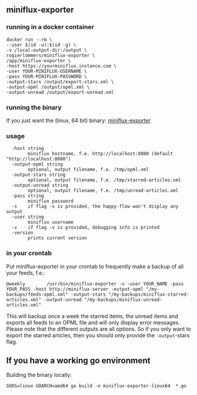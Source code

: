 ## miniflux-exporter

### running in a docker container

```
docker run --rm \
--user $(id -u):$(id -g) \
-v /local-output-dir:/output \
rogierlommers/miniflux-exporter \
/app/miniflux-exporter \
-host https://yourminiflux.instance.com \
-user YOUR-MINIFLUX-USERNAME \
-pass YOUR-MINIFLUX-PASSWORD \
-output-stars /output/export-stars.xml \
-output-opml /output/opml.xml \
-output-unread /output/export-unread.xml
```

### running the binary

If you just want the (linux, 64 bit) binary: [miniflux-exporter](https://github.com/rogierlommers/miniflux-exporter/releases/download/9/miniflux-exporter)

### usage
```
  -host string
    	miniflux hostname, f.e. http://localhost:8080 (default "http://localhost:8080")
  -output-opml string
    	optional, output filename, f.e. /tmp/opml.xml
  -output-stars string
    	optional, output filename, f.e. /tmp/starred-articles.xml
  -output-unread string
    	optional, output filename, f.e. /tmp/unread-articles.xml
  -pass string
    	miniflux password
  -s	if flag -s is provided, the happy-flow won't display any output
  -user string
    	miniflux username
  -v	if flag -v is provided, debugging info is printed
  -version
    	prints current version
```

### in your crontab
Put miniflux-exporter in your crontab to frequently make a backup of all your feeds, f.e.:

```
@weekly        /usr/bin/miniflux-exporter -s -user YOUR_NAME -pass YOUR_PASS -host http://miniflux-server -output-opml "/my-backups/feeds-opml.xml" -output-stars "/my-backups/miniflux-starred-articles.xml" -output-unread "/my-backups/miniflux-unread-articles.xml"
```

This will backup once a week the starred items, the unread items and exports all feeds to an OPML file and will only display error messages. Please note that the different outputs are all options. So if you only want to export the starred articles, then you should only provide the `-output`-stars flag.

## If you have a working go environment

Building the binary locally:

```
GOOS=linux GOARCH=amd64 go build -o miniflux-exporter-linux64  *.go
```
